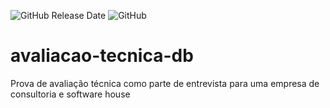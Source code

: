 ![[GitHub Release Date](https://img.shields.io/github/release-date/dropbox/dropbox-sdk-java)](https://img.shields.io/github/release-date/roberthcorgosinho/avaliacao-tecnica-db?style=flat-square)
![GitHub](https://img.shields.io/badge/SPRING%20BOOT-3.0.0-green?style=flat-square)
# avaliacao-tecnica-db
Prova de avaliação técnica como parte de entrevista para uma empresa de consultoria e software house
